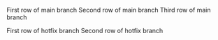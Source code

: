 First row of main branch
Second row of main branch
Third row of main branch

First row of hotfix branch
Second row of hotfix branch